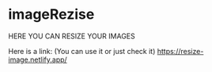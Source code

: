 # imageRezise
HERE YOU CAN RESIZE YOUR IMAGES

Here is a link: 
(You can use it or just check it)
https://resize-image.netlify.app/ 
